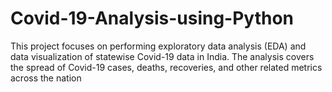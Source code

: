 # Covid-19-Analysis-using-Python
This project focuses on performing exploratory data analysis (EDA) and data visualization of statewise Covid-19 data in India. The analysis covers the spread of Covid-19 cases, deaths, recoveries, and other related metrics across the nation
